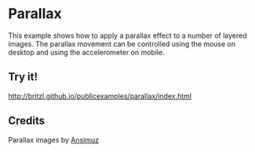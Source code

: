 # Parallax
This example shows how to apply a parallax effect to a number of layered images. The parallax movement can be controlled using the mouse on desktop and using the accelerometer on mobile.

## Try it!
http://britzl.github.io/publicexamples/parallax/index.html

## Credits
Parallax images by [Ansimuz](https://ansimuz.itch.io/)
